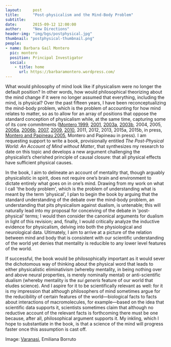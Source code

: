 ```yaml
---
layout:     post
title:      "Post-physicalism and the Mind-Body Problem"
subtitle:   
date:       2015-09-12 12:00:00
author:     "New Directions"
header-img: "img/bgs/postphysical.jpg"
thumbnail: "postphysical-thumbnail.png"
people:
- name: Barbara Gail Montero
  pic: montero
  position: Principal Investigator
  social:
    - title: home
      url: https://barbaramontero.wordpress.com/
---
```


What would philosophy of mind look like if physicalism were no longer the default position? In other words, how would philosophical theorizing about the mind change if it were no longer assumed that everything, including the mind, is physical? Over the past fifteen years, I have been reconceptualizing the mind-body problem, which is the problem of accounting for how mind relates to matter, so as to allow for an array of positions that oppose the standard conception of physicalism while, at the same time, capturing some of its core commitments ([Montero 1999](http://philpapers.org/rec/MONTBP), [2001](http://philpapers.org/rec/MONP), [2003a](http://philpapers.org/rec/MONVOC), [2003b](http://philpapers.org/rec/MONTED-2), 2004, 2005, [2006a](http://philpapers.org/rec/MONWDT), [2006b](http://philpapers.org/rec/MONPIA), [2007](http://philpapers.org/rec/MONPCB), [2009](http://philpapers.org/rec/MONWIT), [2010](http://philpapers.org/rec/MONARR), 2011, 2012, 2013, 2015a, 2015b, in press, [Montero and Papineau 2005](http://philpapers.org/rec/MONADO), Montero and Papineau in press). I am requesting support to write a book, provisionally entitled _The Post-Physical World: An Account of Mind without Matter_, that synthesizes my research to date on this topic and develops a new argument challenging the physicalist’s cherished principle of causal closure: that all physical effects have sufficient physical causes.

In the book, I aim to delineate an account of mentality that, though arguably physicalistic in spirit, does not require one’s brain and environment to dictate entirely what goes on in one’s mind. Drawing from my work on what I call 'the body problem', which is the problem of understanding what is meant by the term 'physical', I plan to begin the book by arguing that the standard understanding of the debate over the mind-body problem, an understanding that pits physicalism against dualism, is untenable; this will naturally lead into my proposal for conceiving of the debate in 'post-physical' terms; I would then consider the canonical arguments for dualism in light of this revision; and, finally, I would critically analyze the inductive evidence for physicalism, delving into both the physiological and neurological data. Ultimately, I aim to arrive at a picture of the relation between mind and body that is consistent with our scientific understanding of the world yet denies that mentality is reducible to any lower level features of the world.

If successful, the book would be philosophically important as it would sever the dichotomous way of thinking about the physical word that leads to either physicalistic eliminativism (whereby mentality, in being nothing over and above neural properties, is merely nominally mental) or anti-scientific dualism (whereby mentality is the _sui generis_ feature of our world that eludes science). And I aspire for it to be scientifically relevant as well: for it is my impression that although philosophers of mind sometimes argue for the reducibility of certain features of the world—biological facts to facts about interactions of macromolecules, for example—based on the idea that scientific data supports it, scientists sometimes claim that although no reductive account of the relevant facts is forthcoming there must be one because, after all, philosophical argument supports it. My inkling, which I hope to substantiate in the book, is that a science of the mind will progress faster once this assumption is cast off.

<span class="caption text-muted">Image: <a href="https://www.flickr.com/photos/volacolvento/10358370604/" target="_blank">
Varanasi</a>, Emiliana Borruto</span>
